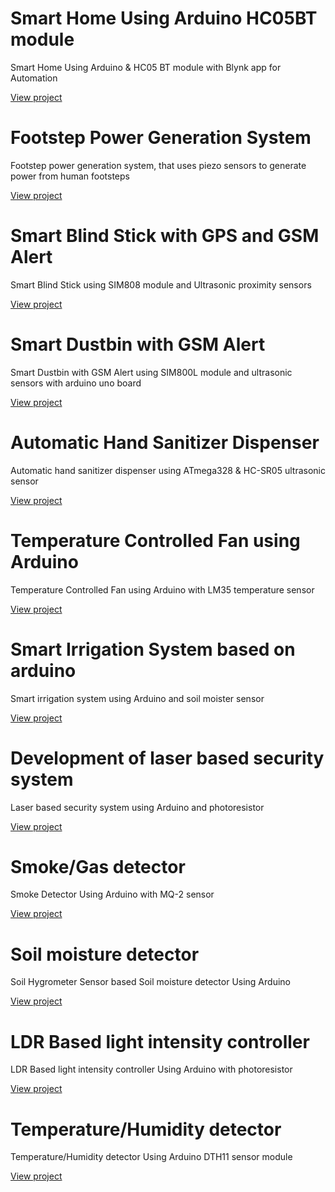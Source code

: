 # Smart Home Using Arduino HC05BT module

 Smart Home Using Arduino  & HC05 BT module with Blynk app for  Automation

[View project](Readmes/p2.md)

<!--3300-->


# Footstep Power Generation System

Footstep power generation system, that uses piezo sensors to generate power from human footsteps

[View project](Readmes/p1.md)

<!--5500-->

# Smart Blind Stick with GPS and GSM Alert

Smart Blind Stick using SIM808 module and Ultrasonic proximity sensors


[View project](Readmes/p12.md)

<!--4200 only with gps&gsm -->


# Smart Dustbin with GSM Alert

Smart Dustbin with GSM Alert using SIM800L module and ultrasonic sensors with arduino uno board

[View project](Readmes/p11.md)

<!--4000-->


# Automatic Hand Sanitizer Dispenser

Automatic hand sanitizer dispenser using ATmega328 & HC-SR05 ultrasonic sensor

[View project](Readmes/p10.md)

<!--1350-->


# Temperature Controlled Fan using Arduino

Temperature Controlled Fan using Arduino with LM35 temperature sensor

[View project](Readmes/p3.md)

<!--1250-->


# Smart Irrigation System based on arduino 

Smart irrigation system using Arduino and soil moister sensor

[View project](Readmes/p4.md)

<!--1400-->


# Development of laser based security system 

Laser based security system  using Arduino and photoresistor

[View project](Readmes/p5.md)

<!--900-->


# Smoke/Gas detector 

Smoke Detector Using Arduino with MQ-2 sensor

[View project](Readmes/p6.md)

<!--1300--->


# Soil moisture detector

Soil Hygrometer Sensor based Soil moisture detector Using Arduino 

[View project](Readmes/p7.md)

<!--800-->


# LDR Based light intensity controller

LDR Based light intensity controller Using Arduino with photoresistor

[View project](Readmes/p8.md)

<!--800-->


# Temperature/Humidity detector 

Temperature/Humidity detector  Using Arduino DTH11 sensor module

[View project](Readmes/p9.md)

<!--1350-->

#
